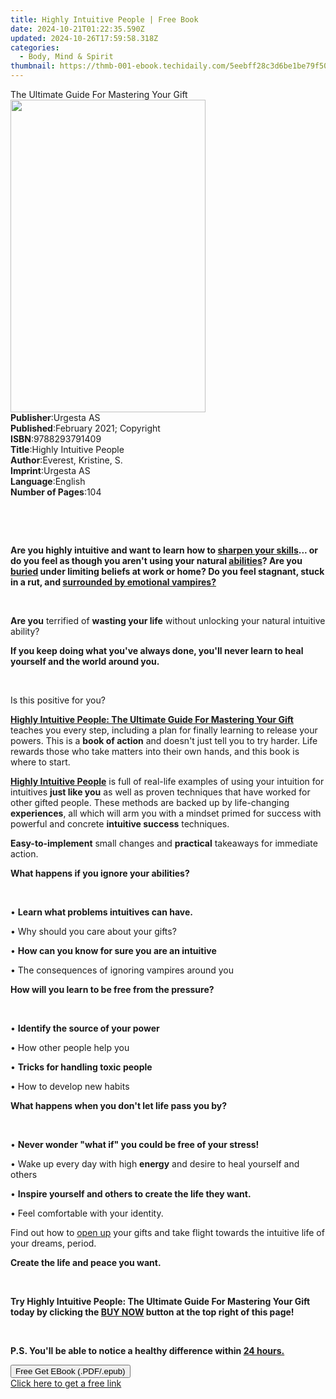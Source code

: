 ```yaml
---
title: Highly Intuitive People | Free Book
date: 2024-10-21T01:22:35.590Z
updated: 2024-10-26T17:59:58.318Z
categories:
  - Body, Mind & Spirit
thumbnail: https://thmb-001-ebook.techidaily.com/5eebff28c3d6be1be79f503a26f658d746cc1689c742fa6d35771300da07d3f5.jpg
---
```

<main id="book-container">
  <div class="flex flex-col">
    <div class="book-brief flex-1 py-6 px-4 sm:p-6 md:py-10 md:px-8">
      <!-- brief-->
      <div class="book-brief-main">
        The Ultimate Guide For Mastering Your Gift
      </div>
    </div>
    <div
      class="book-meta-info flex-1 grid gap-4 col-start-1 col-end-3 row-start-1 sm:mb-6 sm:grid-cols-4 lg:gap-6 lg:col-start-2 lg:row-end-6 lg:row-span-6 lg:mb-0"
    >
      <div
        class="book-meta-info-left place-content-center mt-4 p-4 text-sm leading-6 col-start-2 col-span-2 dark:text-slate-400"
      >
        <img
          class="w-full h-500 object-cover rounded-lg sm:h-255 sm:col-span-2 lg:col-span-full"
          src="https://img-001-ebook.techidaily.com/db29f0fe1deffb35e9fc56f843b0dc3c8baeece0d7d029514b0884a9c0979e7c.jpg"
          alt=""
          width="312"
          height="500"
        />
      </div>
      <div
        class="book-meta-info-right mt-2 col-start-1 row-start-2 col-span-3 self-center"
      >
        <!-- meta data  -->
        <div class="flex flex-col px-4 md:px-8">
          <div class="flex-1">
            <strong>Publisher</strong>:<span class="px-2">Urgesta AS</span>
          </div>
          <div class="flex-1">
            <strong>Published</strong>:<span class="px-2"
              >February 2021; Copyright</span
            >
          </div>
          <div class="flex-1">
            <strong>ISBN</strong>:<span class="px-2">9788293791409</span>
          </div>
          <div class="flex-1">
            <strong>Title</strong>:<span class="px-2"
              >Highly Intuitive People</span
            >
          </div>
          <div class="flex-1">
            <strong>Author</strong>:<span class="px-2"
              >Everest, Kristine, S.</span
            >
          </div>
          <div class="flex-1">
            <strong>Imprint</strong>:<span class="px-2">Urgesta AS</span>
          </div>
          <div class="flex-1">
            <strong>Language</strong>:<span class="px-2">English</span>
          </div>
          <div class="flex-1">
            <strong>Number of Pages</strong>:<span class="px-2">104</span>
          </div>
        </div>
      </div>
    </div>
    <div class="book-description flex-1 py-6 px-4 sm:p-6 md:py-10 md:px-8">
      <div class="book-description-main">
        <div accordion-content="" id="description">
          <p>​</p>
          <p>​</p>
          <strong
            ><strong>Are you </strong>highly intuitive and want to learn how to
            <u>sharpen your skills</u>... or do you feel as though you aren't
            using your natural <u>abilities</u>? <strong>Are you</strong>
            <u>buried</u> under limiting beliefs at work or home?
            <strong>Do you</strong> feel stagnant, stuck in a rut, and
            <u>surrounded by emotional vampires?</u></strong
          >
          <p><br /></p>
          <p>
            <strong>Are you</strong> terrified of
            <strong>wasting your life</strong> without unlocking your natural
            intuitive ability?
          </p>
          <p></p>
          <strong
            ><strong>If you</strong> keep doing what you've always done, you'll
            never learn to heal yourself and the world around you.</strong
          >
          <p><br /></p>
          <p>Is this positive for you?</p>
          <p></p>
          <p>
            <strong
              ><u
                >Highly Intuitive People: The Ultimate Guide For Mastering Your
                Gift</u
              ></strong
            >
            teaches you every step, including a plan for finally learning to
            release your powers. This is a <strong>book of action</strong> and
            doesn't just tell you to try harder. Life rewards those who take
            matters into their own hands, and this book is where to start.
          </p>
          <p></p>
          <p>
            <strong><u>Highly Intuitive People</u></strong> is full of real-life
            examples of using your intuition for intuitives
            <strong>just like you</strong> as well as proven techniques that
            have worked for other gifted people. These methods are backed up by
            life-changing <strong>experiences</strong>, all which will arm you
            with a mindset primed for success with powerful and concrete
            <strong>intuitive success</strong> techniques.
          </p>
          <p></p>
          <p>
            <strong>Easy-to-implement</strong> small changes and
            <strong>practical</strong> takeaways for immediate action.
          </p>
          <p></p>
          <strong
            ><strong>What happens if you ignore your abilities?</strong></strong
          >
          <p><br /></p>
          <p>• <strong>Learn what problems intuitives can have.</strong></p>
          <p>• Why should you care about your gifts?</p>
          <p>
            • <strong>How can you know for sure you are an intuitive</strong>
          </p>
          <p>• The consequences of ignoring vampires around you</p>
          <p></p>
          <strong
            ><strong
              >How will you learn to be free from the pressure?</strong
            ></strong
          >
          <p><br /></p>
          <p>• <strong>Identify the source of your power</strong></p>
          <p>• How other people help you</p>
          <p>• <strong>Tricks for handling toxic people</strong></p>
          <p>• How to develop new habits</p>
          <p></p>
          <strong
            ><strong
              >What happens when you don't let life pass you by?</strong
            ></strong
          >
          <p><br /></p>
          <p>
            •
            <strong
              >Never wonder "what if" you could be free of your stress!</strong
            >
          </p>
          <p>
            • Wake up every day with high <strong>energy</strong> and desire to
            heal yourself and others
          </p>
          <p>
            •
            <strong
              >Inspire yourself and others to create the life they want.
            </strong>
          </p>
          <p>• Feel comfortable with your identity.</p>
          <p></p>
          <p>
            Find out how to <u>open up</u> your gifts and take flight towards
            the intuitive life of your dreams, period.
          </p>
          <p></p>
          <strong><strong>Create the life and peace you want.</strong></strong>
          <p><br /></p>
          <strong
            >Try Highly Intuitive People: The Ultimate Guide For Mastering Your
            Gift today by clicking the <u>BUY NOW</u> button at the top right of
            this page!</strong
          >
          <p><br /></p>
          <p>
            <strong
              >P.S. You'll be able to notice a healthy difference within
              <u>24 hours.</u></strong
            >
          </p>
        </div>
        <div class="accordion-fader"></div>
      </div>
    </div>
    <div class="book-excerpts flex-1 py-6 px-4 sm:p-6 md:py-10 md:px-8"></div>
    <div
      class="book-about-author flex-1 py-6 px-4 sm:p-6 md:py-10 md:px-8"
    ></div>
    <div class="book-free-get flex-1 py-6 px-4 sm:p-6 md:py-10 md:px-8">
      <button
        id="btn-free-get"
        class="bg-blue-500 hover:bg-blue-700 text-white font-bold py-2 px-4 rounded"
      >
        Free Get EBook (.PDF/.epub)
      </button>
      <div id="countdown-display" class="px-2 text-lg mt-2"></div>
      <a
        id="free-link"
        class="hidden bg-blue-500 hover:bg-blue-700 text-white font-bold py-2 px-4 rounded"
        href="https://www.ebooks.com/en-us/book/210232960/highly-intuitive-people/everest-kristine-s/"
        target="_blank"
        >Click here to get a free link</a
      >
    </div>
    <script>
      let countdownTime = 0;
      let countdownInterval = null;
      document
        .getElementById('btn-free-get')
        .addEventListener('click', startCountdown);
      function startCountdown() {
        countdownTime = new Date().getTime() + 60000 * 3;
        countdownInterval = setInterval(updateCountdown, 1000);
        document.getElementById('btn-free-get').disabled = true;
        document
          .getElementById('btn-free-get')
          .classList.add('bg-gray-500', 'cursor-not-allowed');
      }
      function updateCountdown() {
        let currentTime = new Date().getTime();
        let timeLeft = countdownTime - currentTime;
        let secondsLeft = Math.floor(timeLeft / 1000);
        document.getElementById('countdown-display').innerHTML =
          `Remaining time: ${secondsLeft} seconds.`;
        if (secondsLeft <= 0) {
          clearInterval(countdownInterval);
          document.getElementById('btn-free-get').classList.add('hidden');
          document.getElementById('free-link').classList.remove('hidden');
          document.getElementById('countdown-display').innerHTML = '';
        }
      }
    </script>
  </div>
</main>

<ins class="adsbygoogle"
      style="display:block"
      data-ad-client="ca-pub-7571918770474297"
      data-ad-slot="8358498916"
      data-ad-format="auto"
      data-full-width-responsive="true"></ins>
    